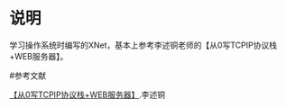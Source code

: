 # 说明
学习操作系统时编写的XNet，基本上参考李述铜老师的【从0写TCPIP协议栈+WEB服务器】。

#参考文献

[【从0写TCPIP协议栈+WEB服务器】](https://study.163.com/course/introduction/1210127448.htm).李述铜
